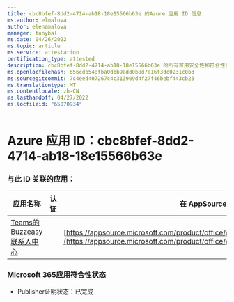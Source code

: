 ```yaml
---
title: cbc8bfef-8dd2-4714-ab18-18e15566b63e 的Azure 应用 ID 信息
ms.author: elmalova
author: elenamalova
manager: tonybal
ms.date: 04/26/2022
ms.topic: article
ms.service: attestation
certification_type: attested
description: cbc8bfef-8dd2-4714-ab18-18e15566b63e 的所有可用安全性和符合性信息。
ms.openlocfilehash: 656cdb548fba0dbb9add0b8d7e16f3dc0231c0b3
ms.sourcegitcommit: 7c4eed407267c4c313909d4f27f46bebf443cb23
ms.translationtype: MT
ms.contentlocale: zh-CN
ms.lasthandoff: 04/27/2022
ms.locfileid: "65070934"
---
```

# <a name="azure-app-id-cbc8bfef-8dd2-4714-ab18-18e15566b63e"></a>Azure 应用 ID：cbc8bfef-8dd2-4714-ab18-18e15566b63e


### <a name="apps-associated-with-this-id"></a>与此 ID 关联的应用：
| **应用名称** | **认证** | **在 AppSource 中查看** |
|--------------|---------------|-----------------------|
| [Teams的 Buzzeasy 联系人中心](../forward/geomant.buzzeasy_teams_contact_center.md) |  | [https://appsource.microsoft.com/product/office/geomant.buzzeasy_teams_contact_center](https://appsource.microsoft.com/product/office/geomant.buzzeasy_teams_contact_center) |

### <a name="microsoft-365-app-compliance-status"></a>Microsoft 365应用符合性状态
- Publisher证明状态：已完成

